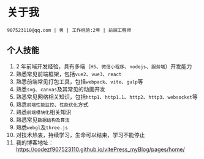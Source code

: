 # 关于我
`907523110@qq.com | 男 | 工作经验:2年 | 前端工程师 `

## 个人技能
1. 2 年前端开发经验，具有多端（`H5`、`微信小程序`、`nodejs`、`服务端`）开发能力
2. 熟悉常见前端框架，包括`vue2`、`vue3`、`react`
3. 熟悉前端常见打包工具，包括`webpack`、`vite`、`gulp`等
4. 熟悉`svg`、`canvas`及其常见的动画开发
5. 熟悉常见网络相关知识，包括`http1`、`http1.1`、`http2`、`http3`、`websocket`等
6. 熟悉`前端性能监控`、`性能优化`方式
7. 熟悉`前端模块化`相关知识
8. 熟悉常见`数据结构及算法`
9. 熟悉`webgl`及`three.js`
10. 对技术热衷，持续学习，生命可以结束，学习不能停止
11. 我的博客地址：https://codezf907523110.github.io/vitePress_myBlog/pages/home/

<style lang="less" scoped>
  code {
    /* color: red!important; */
  }
</style>
